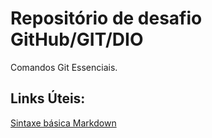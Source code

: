 # Repositório de desafio GitHub/GIT/DIO
Comandos Git Essenciais.

## Links Úteis:
[Sintaxe básica Markdown](https://www.markdownguide.org/basic-syntax/)
